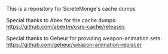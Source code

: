 This is a repository for ScreteMonge's cache dumps

Special thanks to Abex for the cache dumps: https://github.com/abextm/osrs-cache/releases

Special thanks to Geheur for providing weapon-animation sets: https://github.com/geheur/weapon-animation-replacer
